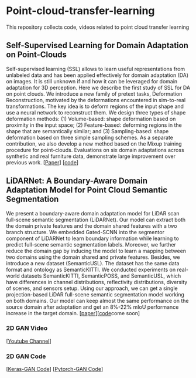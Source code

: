 # Point-cloud-transfer-learning
This repository collects code, videos related to point cloud transfer learning

## Self-Supervised Learning for Domain Adaptation on Point-Clouds
Self-supervised learning (SSL) allows to learn useful representations from unlabeled data and has been applied effectively for domain adaptation (DA) on images. It is still unknown if and how it can be leveraged for domain adaptation for 3D perception. Here we describe the first study of SSL for DA on point clouds. We introduce a new family of pretext tasks, Deformation Reconstruction, motivated by the deformations encountered in sim-to-real transformations. The key idea is to deform regions of the input shape and use a neural network to reconstruct them. We design three types of shape deformation methods: (1) Volume-based: shape deformation based on proximity in the input space; (2) Feature-based: deforming regions in the shape that are semantically similar; and (3) Sampling-based: shape deformation based on three simple sampling schemes. As a separate contribution, we also develop a new method based on the Mixup training procedure for point-clouds. Evaluations on six domain adaptations across synthetic and real furniture data, demonstrate large improvement over previous work.
[[Paper](https://arxiv.org/pdf/2003.12641.pdf)] [[code](https://github.com/IdanAchituve/DefRec_and_PCM)]

## LiDARNet: A Boundary-Aware Domain Adaptation Model for Point Cloud Semantic Segmentation
We present a boundary-aware domain adaptation model for LiDAR scan full-scene semantic segmentation (LiDARNet). Our model can extract both the domain private features and the domain shared features with a two branch structure. We embedded Gated-SCNN into the segmentor component of LiDARNet to learn boundary information while learning to predict full-scene semantic segmentation labels. Moreover, we further reduce the domain gap by inducing the model to learn a mapping between two domains using the domain shared and private features. Besides, we introduce a new dataset (SemanticUSL). The dataset has the same data format and ontology as SemanticKITTI. We conducted experiments on real-world datasets SemanticKITTI, SemanticPOSS, and SemanticUSL, which have differences in channel distributions, reflectivity distributions, diversity of scenes, and sensors setup. Using our approach, we can get a single projection-based LiDAR full-scene semantic segmentation model working on both domains. Our model can keep almost the same performance on the source domain after adaptation and get an 8%-22% mIoU performance increase in the target domain.
[[paper](https://arxiv.org/abs/2003.01174)][[code](https://github.com/unmannedlab/LiDARNet)come soon]


### 2D GAN Video
[[Youtube Channel](https://www.youtube.com/watch?v=UcHe0xiuvpg&list=RDCMUC34rW-HtPJulxr5wp2Xa04w&index=10)]

### 2D GAN Code
[[Keras-GAN Code](https://github.com/eriklindernoren/Keras-GAN)]
[[Pytorch-GAN Code](https://github.com/eriklindernoren/PyTorch-GAN)]
